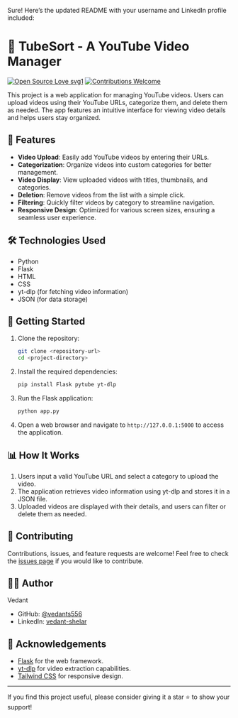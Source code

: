 Sure! Here’s the updated README with your username and LinkedIn profile included:

# 🎥 TubeSort - A YouTube Video Manager

[![Open Source Love svg1](https://badges.frapsoft.com/os/v1/open-source.svg?v=103)](#)
[![Contributions Welcome](https://img.shields.io/badge/contributions-welcome-brightgreen.svg?style=flat&label=Contributions&colorA=red&colorB=black)](#)

This project is a web application for managing YouTube videos. Users can upload videos using their YouTube URLs, categorize them, and delete them as needed. The app features an intuitive interface for viewing video details and helps users stay organized.

## 🌟 Features

- **Video Upload**: Easily add YouTube videos by entering their URLs.
- **Categorization**: Organize videos into custom categories for better management.
- **Video Display**: View uploaded videos with titles, thumbnails, and categories.
- **Deletion**: Remove videos from the list with a simple click.
- **Filtering**: Quickly filter videos by category to streamline navigation.
- **Responsive Design**: Optimized for various screen sizes, ensuring a seamless user experience.

## 🛠️ Technologies Used

- Python
- Flask
- HTML
- CSS
- yt-dlp (for fetching video information)
- JSON (for data storage)

## 🚀 Getting Started

1. Clone the repository:
   ```bash
   git clone <repository-url>
   cd <project-directory>
   ```

2. Install the required dependencies:
   ```bash
   pip install Flask pytube yt-dlp
   ```

3. Run the Flask application:
   ```bash
   python app.py
   ```

4. Open a web browser and navigate to `http://127.0.0.1:5000` to access the application.

## 📊 How It Works

1. Users input a valid YouTube URL and select a category to upload the video.
2. The application retrieves video information using yt-dlp and stores it in a JSON file.
3. Uploaded videos are displayed with their details, and users can filter or delete them as needed.

## 🤝 Contributing

Contributions, issues, and feature requests are welcome! Feel free to check the [issues page](#) if you would like to contribute.

 
## 👨‍💻 Author

Vedant  
- GitHub: [@vedants556](https://github.com/vedants556)  
- LinkedIn: [vedant-shelar](https://www.linkedin.com/in/vedant-shelar-41923724b)

## 🙏 Acknowledgements

- [Flask](https://flask.palletsprojects.com/) for the web framework.
- [yt-dlp](https://github.com/yt-dlp/yt-dlp) for video extraction capabilities.
- [Tailwind CSS](https://tailwindcss.com/) for responsive design.

---

If you find this project useful, please consider giving it a star ⭐️ to show your support!